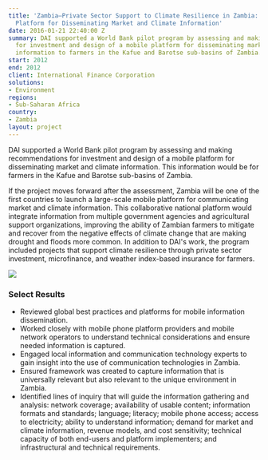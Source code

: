```yaml
---
title: 'Zambia—Private Sector Support to Climate Resilience in Zambia: Mobile Phone
  Platform for Disseminating Market and Climate Information'
date: 2016-01-21 22:40:00 Z
summary: DAI supported a World Bank pilot program by assessing and making recommendations
  for investment and design of a mobile platform for disseminating market and climate
  information to farmers in the Kafue and Barotse sub-basins of Zambia.
start: 2012
end: 2012
client: International Finance Corporation
solutions:
- Environment
regions:
- Sub-Saharan Africa
country:
- Zambia
layout: project
---
```


DAI supported a World Bank pilot program by assessing and making recommendations for investment and design of a mobile platform for disseminating market and climate information. This information would be for farmers in the Kafue and Barotse sub-basins of Zambia.

If the project moves forward after the assessment, Zambia will be one of the first countries to launch a large-scale mobile platform for communicating market and climate information. This collaborative national platform would integrate information from multiple government agencies and agricultural support organizations, improving the ability of Zambian farmers to mitigate and recover from the negative effects of climate change that are making drought and floods more common. In addition to DAI's work, the program included projects that support climate resilience through private sector investment, microfinance, and weather index-based insurance for farmers.

![][1]

### Select Results

* Reviewed global best practices and platforms for mobile information dissemination.
* Worked closely with mobile phone platform providers and mobile network operators to understand technical considerations and ensure needed information is captured.
* Engaged local information and communication technology experts to gain insight into the use of communication technologies in Zambia.
* Ensured framework was created to capture information that is universally relevant but also relevant to the unique environment in Zambia.
* Identified lines of inquiry that will guide the information gathering and analysis: network coverage; availability of usable content; information formats and standards; language; literacy; mobile phone access; access to electricity; ability to understand information; demand for market and climate information, revenue models, and cost sensitivity; technical capacity of both end-users and platform implementers; and infrastructural and technical requirements.

[1]: https://assetify-dai.com/projects/ZambiaIFC.jpg